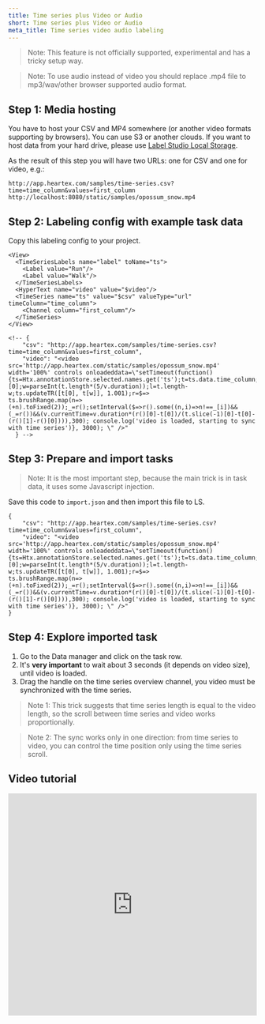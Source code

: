 ```yaml
---
title: Time series plus Video or Audio
short: Time series plus Video or Audio
meta_title: Time series video audio labeling 
---
```


> Note: This feature is not officially supported, experimental and has a tricky setup way.

> Note: To use audio instead of video you should replace .mp4 file to mp3/wav/other browser supported audio format.      

## Step 1: Media hosting

You have to host your CSV and MP4 somewhere (or another video formats supporting by browsers). You can use S3 
or another clouds. If you want to host data from your hard drive, please use 
[Label Studio Local Storage](http://localhost:4000/guide/storage.html#Local-storage).

As the result of this step you will have two URLs: one for CSV and one for video, e.g.:
```
http://app.heartex.com/samples/time-series.csv?time=time_column&values=first_column
http://localhost:8080/static/samples/opossum_snow.mp4
```

## Step 2: Labeling config with example task data

Copy this labeling config to your project. 

```
<View>
  <TimeSeriesLabels name="label" toName="ts">
    <Label value="Run"/>
    <Label value="Walk"/>
  </TimeSeriesLabels>
  <HyperText name="video" value="$video"/>
  <TimeSeries name="ts" value="$csv" valueType="url" timeColumn="time_column">
    <Channel column="first_column"/>
  </TimeSeries>
</View>

<!-- {
    "csv": "http://app.heartex.com/samples/time-series.csv?time=time_column&values=first_column",
    "video": "<video src='http://app.heartex.com/static/samples/opossum_snow.mp4' width='100%' controls onloadeddata=\"setTimeout(function(){ts=Htx.annotationStore.selected.names.get('ts');t=ts.data.time_column;v=document.getElementsByTagName('video')[0];w=parseInt(t.length*(5/v.duration));l=t.length-w;ts.updateTR([t[0], t[w]], 1.001);r=$=>
ts.brushRange.map(n=>(+n).toFixed(2));_=r();setInterval($=>r().some((n,i)=>n!==_[i])&&(_=r())&&(v.currentTime=v.duration*(r()[0]-t[0])/(t.slice(-1)[0]-t[0]-(r()[1]-r()[0]))),300); console.log('video is loaded, starting to sync with time series')}, 3000); \" />"
  } -->
```

## Step 3: Prepare and import tasks

> Note: It is the most important step, because the main trick is in task data, it uses some Javascript injection.        

Save this code to `import.json` and then import this file to LS.   
```
{
    "csv": "http://app.heartex.com/samples/time-series.csv?time=time_column&values=first_column",
    "video": "<video src='http://app.heartex.com/static/samples/opossum_snow.mp4' width='100%' controls onloadeddata=\"setTimeout(function(){ts=Htx.annotationStore.selected.names.get('ts');t=ts.data.time_column;v=document.getElementsByTagName('video')[0];w=parseInt(t.length*(5/v.duration));l=t.length-w;ts.updateTR([t[0], t[w]], 1.001);r=$=>
ts.brushRange.map(n=>(+n).toFixed(2));_=r();setInterval($=>r().some((n,i)=>n!==_[i])&&(_=r())&&(v.currentTime=v.duration*(r()[0]-t[0])/(t.slice(-1)[0]-t[0]-(r()[1]-r()[0]))),300); console.log('video is loaded, starting to sync with time series')}, 3000); \" />"
}
```


## Step 4: Explore imported task

1. Go to the Data manager and click on the task row.
2. It's <b>very important</b> to wait about 3 seconds (it depends on video size), until video is loaded.
3. Drag the handle on the time series overview channel, you video must be synchronized with the time series.

> Note 1: This trick suggests that time series length is equal to the video length, so the scroll between time series and video works proportionally.

> Note 2: The sync works only in one direction: from time series to video, you can control the time position only using the time series scroll. 


## Video tutorial

<iframe width="100%" height="450vh" src="https://www.youtube.com/embed/fzY1DNPxkdw" title="YouTube video player" frameborder="0" allow="accelerometer; autoplay; clipboard-write; encrypted-media; gyroscope; picture-in-picture" allowfullscreen></iframe>